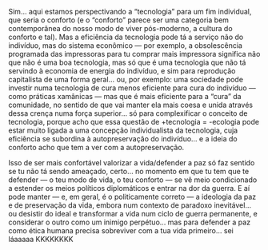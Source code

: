 Sim… aqui estamos perspectivando a “tecnologia” para um fim individual, que seria o conforto (e o “conforto” parece ser uma categoria bem contemporânea do nosso modo de viver pós-moderno, a cultura do conforto e tal). Mas a eficiência da tecnologia pode tá a serviço não do indivíduo, mas do sistema econômico — por exemplo, a obsolescência programada das impressoras para tu comprar mais impressora significa não que não é uma boa tecnologia, mas só que é uma tecnologia que não tá servindo à economia de energia do indivíduo, e sim para reprodução capitalista de uma forma geral… ou, por exemplo: uma sociedade pode investir numa tecnologia de cura menos eficiente para cura do indivíduo — como práticas xamânicas — mas que é mais eficiente para a “cura” da comunidade, no sentido de que vai manter ela mais coesa e unida através dessa crença numa força superior… só para complexificar o conceito de tecnologia, porque acho que essa questão de +tecnologia = -ecologia pode estar muito ligada a uma concepção individualista da tecnologia, cuja eficiência se subordina à autopreservação do indivíduo… e a ideia do conforto acho que tem a ver com a autopreservação.

Isso de ser mais confortável valorizar a vida/defender a paz só faz sentido se tu não tá sendo ameaçado, certo… no momento em que tu tem que te defender — o teu modo de vida, o teu conforto — se vê meio condicionado a estender os meios políticos diplomáticos e entrar na dor da guerra. E aí pode manter — e, em geral, é o politicamente correto — a ideologia da paz e de preservação da vida, embora num contexto de paradoxo inevitável… ou desistir do ideal e transformar a vida num ciclo de guerra permanente, e considerar o outro como um inimigo perpétuo… mas para defender a paz como ética humana precisa sobreviver com a tua vida primeiro… sei láaaaaa KKKKKKKK